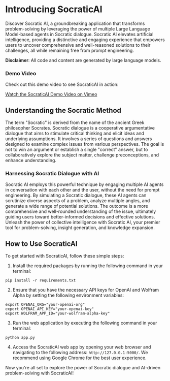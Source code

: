 # Introducing SocraticAI

Discover Socratic AI, a groundbreaking application that transforms problem-solving by leveraging the power of multiple Large Language Model-based agents in Socratic dialogue. Socratic AI elevates artificial intelligence, providing a distinctive and engaging experience that empowers users to uncover comprehensive and well-reasoned solutions to their challenges, all while remaining free from prompt engineering.

**Disclaimer**: All code and content are generated by large language models.

### Demo Video

Check out this demo video to see SocraticAI in action:

[Watch the SocraticAI Demo Video on Vimeo](https://vimeo.com/821089266)


## Understanding the Socratic Method

The term "Socratic" is derived from the name of the ancient Greek philosopher Socrates. Socratic dialogue is a cooperative argumentative dialogue that aims to stimulate critical thinking and elicit ideas and underlying assumptions. It involves a series of questions and answers designed to examine complex issues from various perspectives. The goal is not to win an argument or establish a single "correct" answer, but to collaboratively explore the subject matter, challenge preconceptions, and enhance understanding.

### Harnessing Socratic Dialogue with AI

Socratic AI employs this powerful technique by engaging multiple AI agents in conversation with each other and the user, without the need for prompt engineering. By simulating a Socratic dialogue, these AI agents can scrutinize diverse aspects of a problem, analyze multiple angles, and generate a wide range of potential solutions. The outcome is a more comprehensive and well-rounded understanding of the issue, ultimately guiding users toward better-informed decisions and effective solutions. Unleash the power of collective intelligence with Socratic AI, your premier tool for problem-solving, insight generation, and knowledge expansion.

## How to Use SocraticAI

To get started with SocraticAI, follow these simple steps:

1. Install the required packages by running the following command in your terminal:

```
pip install -r requirements.txt
```

2. Ensure that you have the necessary API keys for OpenAI and Wolfram Alpha by setting the following environment variables:

```
export OPENAI_ORG="your-openai-org"
export OPENAI_API_KEY="your-openai-key"
export WOLFRAM_APP_ID="your-wolfram-alpha-key"
```

3. Run the web application by executing the following command in your terminal:

```
python app.py
```

4. Access the SocraticAI web app by opening your web browser and navigating to the following address: `http://127.0.0.1:5000/`. We recommend using Google Chrome for the best user experience.

Now you're all set to explore the power of Socratic dialogue and AI-driven problem-solving with SocraticAI!